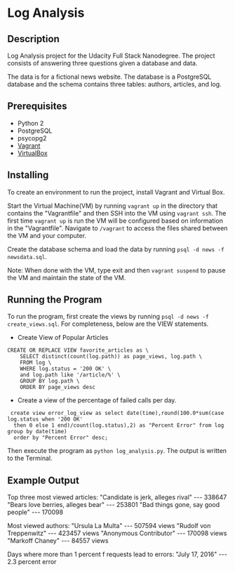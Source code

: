 # Log Analysis

## Description
Log Analysis project for the Udacity Full Stack Nanodegree. The project consists of answering three questions given a database and data.

The data is for a fictional news website. The database is a PostgreSQL database and the schema contains three tables: authors, articles, and log.

## Prerequisites
- Python 2
- PostgreSQL
- psycopg2
- [Vagrant](https://www.vagrantup.com/)
- [VirtualBox](https://www.virtualbox.org/wiki/Downloads)

## Installing
To create an environment to run the project, install Vagrant and Virtual Box.

Start the Virtual Machine(VM) by running `vagrant up` in the directory that contains the "Vagrantfile" and then SSH into the VM using `vagrant ssh`. The first time `vagrant up` is run the VM will be configured based on information in the "Vagrantfile". Navigate to `/vagrant` to access the files shared between the VM and your computer.

Create the database schema and load the data by running `psql -d news -f newsdata.sql`. 

Note: When done with the VM, type exit and then `vagrant suspend` to pause the VM and maintain the state of the VM.

## Running the Program
To run the program, first create the views by running `psql -d news -f create_views.sql`. For completeness, below are the VIEW statements.

- Create View of Popular Articles
```
CREATE OR REPLACE VIEW favorite_articles as \
    SELECT distinct(count(log.path)) as page_views, log.path \
    FROM log \
    WHERE log.status = '200 OK' \
    and log.path like '/article/%' \
    GROUP BY log.path \
    ORDER BY page_views desc
```

- Create a view of the percentage of failed calls per day.
```
 create view error_log_view as select date(time),round(100.0*sum(case log.status when '200 OK' 
  then 0 else 1 end)/count(log.status),2) as "Percent Error" from log group by date(time) 
  order by "Percent Error" desc;
```


Then execute the program as `python log_analysis.py`. The output is written to the Terminal.

## Example Output

Top three most viewed articles:
"Candidate is jerk, alleges rival" --- 338647
"Bears love berries, alleges bear" --- 253801
"Bad things gone, say good people" --- 170098

Most viewed authors:
"Ursula La Multa" --- 507594 views
"Rudolf von Treppenwitz" --- 423457 views
"Anonymous Contributor" --- 170098 views
"Markoff Chaney" --- 84557 views

Days where more than 1 percent f requests lead to errors:
"July 17, 2016" --- 2.3 percent error
```
